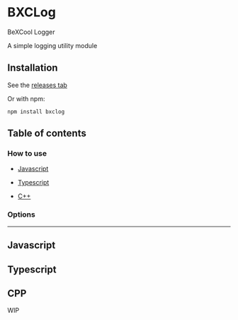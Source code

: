 # BXCLog

BeXCool Logger

A simple logging utility module

## Installation

See the [releases tab](https://github.com/Spejik/bxclog/releases)

Or with npm:

`npm install bxclog`

## Table of contents

### How to use

- [Javascript](#javascript)
  
- [Typescript](#typescript)
  
- [C++](#cpp)

### Options

---

## Javascript

## Typescript

## CPP

WIP

